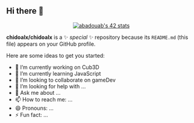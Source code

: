 ## Hi there 👋

<p align="center">
<a href="https://github.com/oakoudad/badge42"><img src="https://badge.mediaplus.ma/levi/ael-fagr" alt="abadouab's 42 stats" /></a>
</p>

**chidoalx/chidoalx** is a ✨ _special_ ✨ repository because its `README.md` (this file) appears on your GitHub profile.

Here are some ideas to get you started:

- 🔭 I’m currently working on Cub3D
- 🌱 I’m currently learning JavaScript
- 👯 I’m looking to collaborate on gameDev
- 🤔 I’m looking for help with ...
- 💬 Ask me about ...
- 📫 How to reach me: ...
- 😄 Pronouns: ...
- ⚡ Fun fact: ...
